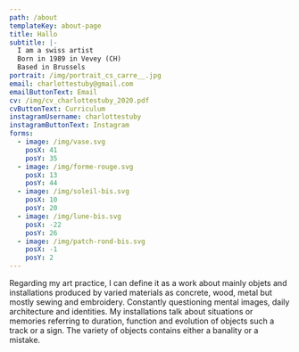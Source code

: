 ```yaml
---
path: /about
templateKey: about-page
title: Hallo
subtitle: |-
  I am a swiss artist
  Born in 1989 in Vevey (CH)
  Based in Brussels
portrait: /img/portrait_cs_carre__.jpg
email: charlottestuby@gmail.com
emailButtonText: Email
cv: /img/cv_charlottestuby_2020.pdf
cvButtonText: Curriculum
instagramUsername: charlottestuby
instagramButtonText: Instagram
forms:
  - image: /img/vase.svg
    posX: 41
    posY: 35
  - image: /img/forme-rouge.svg
    posX: 13
    posY: 44
  - image: /img/soleil-bis.svg
    posX: 10
    posY: 20
  - image: /img/lune-bis.svg
    posX: -22
    posY: 26
  - image: /img/patch-rond-bis.svg
    posX: -1
    posY: 2
---
```

Regarding my art practice, I can define it as a work about mainly objets and installations produced by varied materials as concrete, wood, metal but mostly sewing and embroidery. Constantly questioning mental images, daily architecture and identities. My installations talk about situations or memories referring to duration, function and evolution of objects such a track or a sign. The variety of objects contains either a banality or a mistake.